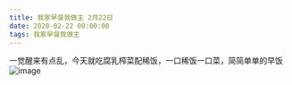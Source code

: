 ```yaml
---
title: 我家早餐我做主 2月22日
date: 2020-02-22 00:00:00
tags: 我家早餐我做主
---
```

一觉醒来有点乱，今天就吃腐乳榨菜配稀饭，一口稀饭一口菜，简简单单的早饭
![image](1.jpg)